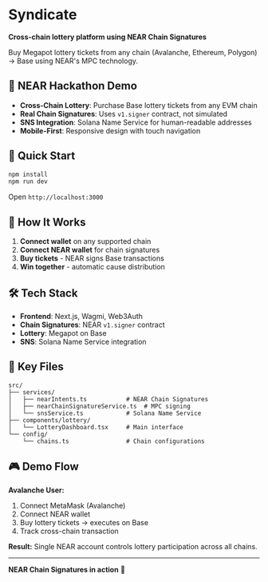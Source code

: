 # Syndicate

**Cross-chain lottery platform using NEAR Chain Signatures**

Buy Megapot lottery tickets from any chain (Avalanche, Ethereum, Polygon) → Base using NEAR's MPC technology.

## 🎯 NEAR Hackathon Demo

- **Cross-Chain Lottery**: Purchase Base lottery tickets from any EVM chain
- **Real Chain Signatures**: Uses `v1.signer` contract, not simulated
- **SNS Integration**: Solana Name Service for human-readable addresses
- **Mobile-First**: Responsive design with touch navigation

## 🚀 Quick Start

```bash
npm install
npm run dev
```

Open `http://localhost:3000`

## 🔗 How It Works

1. **Connect wallet** on any supported chain
2. **Connect NEAR wallet** for chain signatures  
3. **Buy tickets** - NEAR signs Base transactions
4. **Win together** - automatic cause distribution

## 🛠️ Tech Stack

- **Frontend**: Next.js, Wagmi, Web3Auth
- **Chain Signatures**: NEAR `v1.signer` contract
- **Lottery**: Megapot on Base
- **SNS**: Solana Name Service integration

## 📁 Key Files

```
src/
├── services/
│   ├── nearIntents.ts           # NEAR Chain Signatures
│   ├── nearChainSignatureService.ts  # MPC signing
│   └── snsService.ts            # Solana Name Service
├── components/lottery/
│   └── LotteryDashboard.tsx     # Main interface
└── config/
    └── chains.ts                # Chain configurations
```

## 🎮 Demo Flow

**Avalanche User:**
1. Connect MetaMask (Avalanche)
2. Connect NEAR wallet
3. Buy lottery tickets → executes on Base
4. Track cross-chain transaction

**Result:** Single NEAR account controls lottery participation across all chains.

---

**NEAR Chain Signatures in action** 🔗
